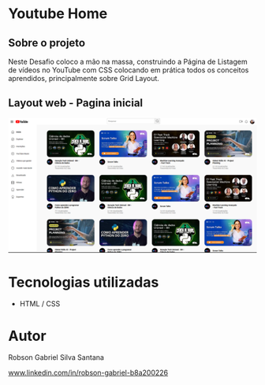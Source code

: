 # Youtube Home


## Sobre o projeto
Neste Desafio coloco a mão na massa, construindo a Página de Listagem de vídeos no YouTube com CSS colocando em prática todos os conceitos aprendidos, principalmente sobre Grid Layout.

## Layout web - Pagina inicial
![Web 1](https://github.com/Cyber-L4b/Youtube-home--DesafioDio/blob/main/assets/img/print.png)

# Tecnologias utilizadas
- HTML / CSS


# Autor

Robson Gabriel Silva Santana

www.linkedin.com/in/robson-gabriel-b8a200226
